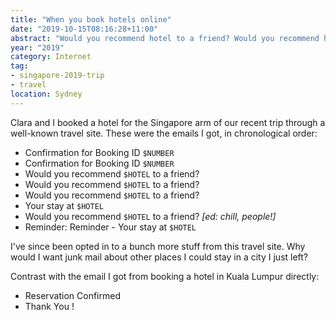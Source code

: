 ```yaml
---
title: "When you book hotels online"
date: "2019-10-15T08:16:28+11:00"
abstract: "Would you recommend hotel to a friend? Would you recommend hotel to a friend? Would you recommend hotel to a friend?!!?!"
year: "2019"
category: Internet
tag:
- singapore-2019-trip
- travel
location: Sydney
---
```

Clara and I booked a hotel for the Singapore arm of our recent trip through a well-known travel site. These were the emails I got, in chronological order:

* Confirmation for Booking ID `$NUMBER`
* Confirmation for Booking ID `$NUMBER`
* Would you recommend `$HOTEL` to a friend?
* Would you recommend `$HOTEL` to a friend?
* Would you recommend `$HOTEL` to a friend?
* Your stay at `$HOTEL`
* Would you recommend `$HOTEL` to a friend? *[ed: chill, people!]*
* Reminder: Reminder - Your stay at `$HOTEL`

I've since been opted in to a bunch more stuff from this travel site. Why would I want junk mail about other places I could stay in a city I just left?

Contrast with the email I got from booking a hotel in Kuala Lumpur directly:

* Reservation Confirmed
* Thank You !

